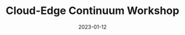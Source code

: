 ---
layout: default
modal-id: 1
date: 2023-01-12
title: Cloud-Edge Continuum Workshop
img: CEC_Workshop_2023.png
alt: CloudStars Kick-off
project-date: January 2023
description: MORE INFORMATION - https://cec23.github.io/
---